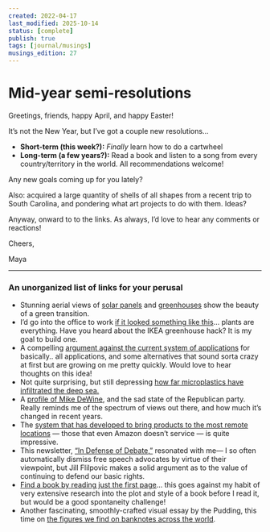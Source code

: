 ```yaml
---
created: 2022-04-17
last_modified: 2025-10-14
status: [complete]
publish: true
tags: [journal/musings]
musings_edition: 27
---
```


# Mid-year semi-resolutions

Greetings, friends, happy April, and happy Easter!

It’s not the New Year, but I’ve got a couple new resolutions...
- **Short-term (this week?):** *Finally* learn how to do a cartwheel
- **Long-term (a few years?):** Read a book and listen to a song from every country/territory in the world. All recommendations welcome!

Any new goals coming up for you lately?

Also: acquired a large quantity of shells of all shapes from a recent trip to South Carolina, and pondering what art projects to do with them. Ideas?

Anyway, onward to to the links. As always, I’d love to hear any comments or reactions!

Cheers,

Maya

---

### An unorganized list of links for your perusal

- Stunning aerial views of [solar panels](https://www.thisiscolossal.com/2022/04/tom-hegen-solar-power/) and  [greenhouses](https://www.thisiscolossal.com/2022/03/tom-hegen-almeria-greenhouses/) show the beauty of a green transition.
- I’d go into the office to work [if it looked something like this](https://design-milk.com/imagine-office-life-if-they-all-came-with-lush-green-gardens/)… plants are everything. Have you heard about the IKEA greenhouse hack? It is my goal to build one.
- A compelling [argument against the current system of applications](https://experimentalhistory.substack.com/p/against-all-applications?token=eyJ1c2VyX2lkIjoyNTM4MzMyNywicG9zdF9pZCI6NTE2NTYwMDcsIl8iOiJrQ2szdiIsImlhdCI6MTY0OTI1MzIyNiwiZXhwIjoxNjQ5MjU2ODI2LCJpc3MiOiJwdWItNjU2Nzk3Iiwic3ViIjoicG9zdC1yZWFjdGlvbiJ9.2w83H56YHN9YTsvv1sIUU0H7ItMojugQiJdqTT9KEwM&s=r) for basically.. all applications, and some alternatives that sound sorta crazy at first but are growing on me pretty quickly. Would love to hear thoughts on this idea!
- Not quite surprising, but still depressing [how far microplastics have infiltrated the deep sea.](https://www.nytimes.com/2022/04/03/science/ocean-plastic-animals.html)
- A [profile of Mike DeWine](https://www.theatlantic.com/politics/archive/2022/04/how-ohio-governor-mike-dewine-survived-trump/629450/?utm_source=newsletter&utm_medium=email&utm_campaign=atlantic-weekly-newsletter&utm_content=20220403&silverid=%25%25RECIPIENT_ID%25%25&utm_term=This%20Week%20on%20TheAtlanticcom), and the sad state of the Republican party. Really reminds me of the spectrum of views out there, and how much it’s changed in recent years.
- The [system that has developed to bring products to the most remote locations](https://restofworld.org/2022/online-shopping-in-the-middle-of-the-ocean/?utm_source=Rest+of+World+Newsletter&utm_campaign=4256ada969-EMAIL_CAMPAIGN_2022_03_28_06_48&utm_medium=email&utm_term=0_b91e039431-4256ada969-446043684) — those that even Amazon doesn’t service — is quite impressive.
- This newsletter, [“In Defense of Debate,”](https://jill.substack.com/p/in-defense-of-debate?token=eyJ1c2VyX2lkIjoyNTM4MzMyNywicG9zdF9pZCI6NTExNzQ5NDYsIl8iOiJJUWpKNSIsImlhdCI6MTY0ODY0OTI5NCwiZXhwIjoxNjQ4NjUyODk0LCJpc3MiOiJwdWItOTM0OSIsInN1YiI6InBvc3QtcmVhY3Rpb24ifQ.gVChkmQeaBKIec1lH37CMtf-xT35oolGqakzTS75rzI&s=r) resonated with me— I so often automatically dismiss free speech advocates by virtue of their viewpoint, but Jill Flilpovic makes a solid argument as to the value of continuing to defend our basic rights.
- [Find a book by reading just the first page](https://recommendmeabook.com/)... this goes against my habit of very extensive research into the plot and style of a book before I read it, but would be a good spontaneity challenge!
- Another fascinating, smoothly-crafted visual essay by the Pudding, this time on [the figures we find on banknotes across the world](https://pudding.cool/2022/04/banknotes/).